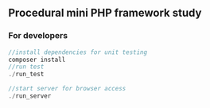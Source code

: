 ## Procedural mini PHP framework study

### For developers 

```php
//install dependencies for unit testing
composer install
//run test
./run_test

//start server for browser access
./run_server

```